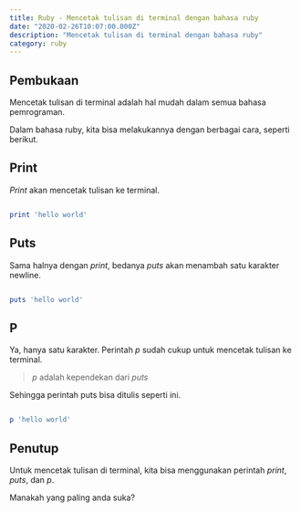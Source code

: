 ```yaml
---
title: Ruby - Mencetak tulisan di terminal dengan bahasa ruby
date: "2020-02-26T10:07:00.000Z"
description: "Mencetak tulisan di terminal dengan bahasa ruby"
category: ruby
---
```


## Pembukaan

Mencetak tulisan di terminal adalah hal mudah dalam semua bahasa pemrograman.

Dalam bahasa ruby, kita bisa melakukannya dengan berbagai cara, seperti berikut.

## Print

*Print* akan mencetak tulisan ke terminal.

```ruby

print 'hello world'

```

## Puts

Sama halnya dengan *print*, bedanya *puts* akan menambah satu karakter newline.

```ruby

puts 'hello world'

```

## P

Ya, hanya satu karakter. Perintah *p* sudah cukup untuk mencetak tulisan ke terminal.

> *p* adalah kependekan dari *puts*

Sehingga perintah puts bisa ditulis seperti ini.

```ruby

p 'hello world'

```

## Penutup

Untuk mencetak tulisan di terminal, kita bisa menggunakan perintah *print*, *puts*, dan *p*.

Manakah yang paling anda suka?
